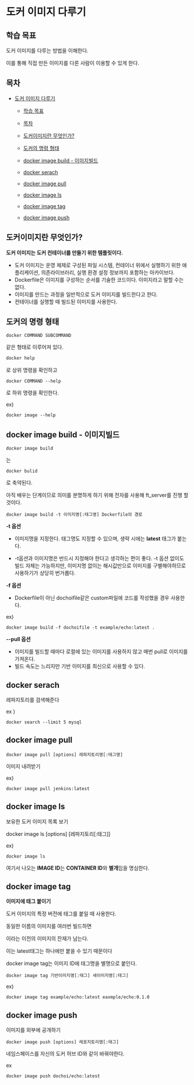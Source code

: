 # 도커 이미지 다루기



## 학습 목표

도커 이미지를 다루는 방법을 이해한다.

이를 통해 직접 만든 이미지를 다른 사람이 이용할 수 있게 한다.

## 목차

- [도커 이미지 다루기](#%eb%8f%84%ec%bb%a4-%ec%9d%b4%eb%af%b8%ec%a7%80-%eb%8b%a4%eb%a3%a8%ea%b8%b0)
	- [학습 목표](#%ed%95%99%ec%8a%b5-%eb%aa%a9%ed%91%9c)
	
	- [목차](#%eb%aa%a9%ec%b0%a8)
	
	- [도커이미지란 무엇인가?](#%eb%8f%84%ec%bb%a4%ec%9d%b4%eb%af%b8%ec%a7%80%eb%9e%80-%eb%ac%b4%ec%97%87%ec%9d%b8%ea%b0%80)
	
	- [도커의 명령 형태](#%eb%8f%84%ec%bb%a4%ec%9d%98-%eb%aa%85%eb%a0%b9-%ed%98%95%ed%83%9c)
	
	- [docker image build - 이미지빌드](#docker-image-build---%ec%9d%b4%eb%af%b8%ec%a7%80%eb%b9%8c%eb%93%9c)
	
	- [docker serach](#docker-serach)
	
	- [docker image pull](#docker-image-pull)
	
	- [docker image ls](#docker-image-ls)
	
	- [docker image tag](#docker-image-tag)
	
	- [docker image push](#docker-image-push)
	
	  

## 도커이미지란 무엇인가?

**도커 이미지는 도커 컨테이너를 만들기 위한 템플릿이다.**

- 도커 이미지는 운영 체제로 구성된 파일 시스템, 컨테이너 위에서 실행하기 위한 애플리케이션, 의존라이브러리,  실행 환경 설정 정보까지 포함하는 아카이브다.
- Dockerfile은 이미지를 구성하는 순서를 기술한 코드이다. 이미지라고 말할 수는 없다.
- 이미지를 만드는 과정을 일반적으로 도커 이미지를 빌드한다고 한다.
- 컨테이너를 실행할 때 빌드된 이미지를 사용한다.


## 도커의 명령 형태

```
docker COMMAND SUBCOMMAND
```

 같은 형태로 이루어져 있다.

```f
docker help
```

로 상위 명령을 확인하고

```
docker COMMAND --help
```

로 하위 명령을 확인한다.

ex)

```
docker image --help
```



## docker image build - 이미지빌드

```
docker image build
```

는

```
docker bulid
```

로 축약된다.

아직 배우는 단계이므로 의미를 분명하게 하기 위해 전자를 사용해 ft_server를 진행 할 것이다.



```
docker image build -t 이미지명[:태그명] Dockerfile의 경로
```

**-t 옵션**

- 이미지명을 지정한다. 태그명도 지정할 수 있으며, 생략 시에는 **latest** 태그가 붙는다.

- -t옵션과 이미지명은 반드시 지정해야 한다고 생각하는 편이 좋다. -t 옵션 없이도 빌드 자체는 가능하지만, 이미지명 없이는 해시값만으로 이미지를 구별해야하므로 사용하기가 상당히 번거롭다.

**-f 옵션**

- Dockerfile이 아닌 dochoifile같은 custom파일에 코드를 작성했을 경우 사용한다.

ex)

```
docker image build -f dochoifile -t example/echo:latest .
```



**--pull 옵션**

- 이미지를 빌드할 때마다 로컬에 있는 이미지를 사용하지 않고 매번 pull로 이미지를 가져온다.
- 빌드 속도는 느리지만 기반 이미지를 최신으로 사용할 수 있다.



## docker serach

레파지토리를 검색해준다

ex )

```
docker search --limit 5 mysql
```



## docker image pull

```
docker image pull [options] 레파지토리명[:태그명]
```

이미지 내려받기

ex)

```
docker image pull jenkins:latest
```



## docker image ls

보유한 도커 이미지 목록 보기

docker image ls [options] [레파지토리[:태그]]

ex)

```
docker image ls
```

여기서 나오는 **IMAGE ID**는  **CONTAINER ID**와 **별개**임을 명심한다.



## docker image tag

**이미지에 태그 붙이기**

도커 이미지의 특정 버전에 태그를 붙일 때 사용한다.

동일한 이름의 이미지를 여러번 빌드하면

<none>이라는 이전의 이미지의 잔재가 남는다.

이는 latest태그는 하나에만 붙을 수 있기 때문이다



docker image tag는 이미지 ID에 태그명을 별명으로 붙인다.

```
docker image tag 기반이미지명[:태그] 새이미지명[:태그]
```

ex)

```
docker image tag example/echo:latest eaxmple/echo:0.1.0
```



## docker image push

이미지를 외부에 공개하기

```
docker image push [options] 레포지토리명[:태그]
```

네임스페이스를 자신의 도커 허브 ID와 같이 바꿔야한다.

ex

```
docker image push dochoi/echo:latest
```

